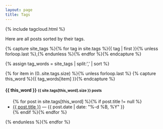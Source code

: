 ```yaml
---
layout: page
title: Tags
---
```


<div class="row">
<div class="col-sm-12 col-lg-10 offset-lg-1">
{% include tagcloud.html %}
<p>
Here are all posts sorted by their tags.
</p>

<!-- Get the tag name for every tag on the site and set them
to the `site_tags` variable. -->
{% capture site_tags %}{% for tag in site.tags %}{{ tag | first }}{% unless forloop.last %},{% endunless %}{% endfor %}{% endcapture %}

<!-- `tag_words` is a sorted array of the tag names. -->
{% assign tag_words = site_tags | split:',' | sort %}

{% for item in (0..site.tags.size) %}{% unless forloop.last %}
{% capture this_word %}{{ tag_words[item] }}{% endcapture %}
<h4 class="hilink" id="{{ this_word | cgi_escape }}">{{ this_word }} <small class="text-muted">{{ site.tags[this_word].size }} posts</small></h4>
<ul>
{% for post in site.tags[this_word] %}{% if post.title != null %}
<li><a href="{{ post.url }}">{{ post.title }}</a> &mdash; <date class="text-muted">{{ post.date | date: "%-d %B, %Y" }}</date></li>
{% endif %}{% endfor %}
</ul>
{% endunless %}{% endfor %}
</div>
</div>


